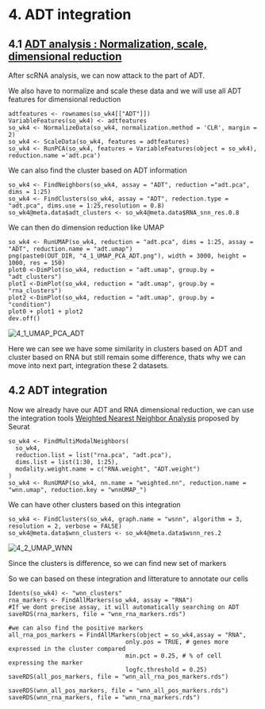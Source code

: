 # 4. ADT integration
## 4.1 [ADT analysis : Normalization, scale, dimensional reduction](https://satijalab.org/seurat/articles/multimodal_vignette.html#identify-cell-surface-markers-for-scrna-seq-clusters-1)
After scRNA analysis, we can now attack to the part of ADT. 

We also have to normalize and scale these data and we will use all ADT features for dimensional reduction 

```
adtfeatures <- rownames(so_wk4[["ADT"]])
VariableFeatures(so_wk4) <- adtfeatures
so_wk4 <- NormalizeData(so_wk4, normalization.method = 'CLR', margin = 2) 
so_wk4 <- ScaleData(so_wk4, features = adtfeatures)
so_wk4 <- RunPCA(so_wk4, features = VariableFeatures(object = so_wk4), reduction.name ='adt.pca')
```
We can also find the cluster based on ADT information 
```
so_wk4 <- FindNeighbors(so_wk4, assay = "ADT", reduction ="adt.pca", dims = 1:25)
so_wk4 <- FindClusters(so_wk4, assay = "ADT", redection.type = "adt.pca", dims.use = 1:25,resolution = 0.8)
so_wk4@meta.data$adt_clusters <- so_wk4@meta.data$RNA_snn_res.0.8
```
We can then do dimension reduction like UMAP 

```
so_wk4 <- RunUMAP(so_wk4, reduction = "adt.pca", dims = 1:25, assay = "ADT", reduction.name = "adt.umap")
png(paste0(OUT_DIR, "4_1_UMAP_PCA_ADT.png"), width = 3000, height = 1000, res = 150)
plot0 <-DimPlot(so_wk4, reduction = "adt.umap", group.by = "adt_clusters")
plot1 <-DimPlot(so_wk4, reduction = "adt.umap", group.by = "rna_clusters")
plot2 <-DimPlot(so_wk4, reduction = "adt.umap", group.by = "condition")
plot0 + plot1 + plot2
dev.off()
```
![4_1_UMAP_PCA_ADT](https://github.com/user-attachments/assets/a2c0f44c-9d35-472b-81b4-c0426033e3d7)

Here we can see we have some similarity in clusters based on ADT and cluster based on RNA but still remain some difference, thats why we can move into next part, integration these 2 datasets.

## 4.2 ADT integration
Now we already have our ADT and RNA dimensional reduction, we can use the integration tools [Weighted Nearest Neighbor Analysis](https://satijalab.org/seurat/articles/weighted_nearest_neighbor_analysis) proposed by Seurat 

```
so_wk4 <- FindMultiModalNeighbors(
  so_wk4, 
  reduction.list = list("rna.pca", "adt.pca"), 
  dims.list = list(1:30, 1:25), 
  modality.weight.name = c("RNA.weight", "ADT.weight")
)
so_wk4 <- RunUMAP(so_wk4, nn.name = "weighted.nn", reduction.name = "wnn.umap", reduction.key = "wnnUMAP_")
```
We can have other clusters based on this integration 
```
so_wk4 <- FindClusters(so_wk4, graph.name = "wsnn", algorithm = 3, resolution = 2, verbose = FALSE)
so_wk4@meta.data$wnn_clusters <- so_wk4@meta.data$wsnn_res.2
```
![4_2_UMAP_WNN](https://github.com/user-attachments/assets/595819e4-6765-4199-a788-48a31827efba)

Since the clusters is difference, so we can find new set of markers

So we can based on these integration and litterature to annotate our cells
```
Idents(so_wk4) <- "wnn_clusters"
rna_markers <- FindAllMarkers(so_wk4, assay = "RNA")
#If we dont precise assay, it will automatically searching on ADT
saveRDS(rna_markers, file = "wnn_rna_markers.rds")

#we can also find the positive markers 
all_rna_pos_markers = FindAllMarkers(object = so_wk4,assay = "RNA",
                                 only.pos = TRUE, # genes more expressed in the cluster compared
                                 min.pct = 0.25, # % of cell expressing the marker
                                 logfc.threshold = 0.25)
saveRDS(all_pos_markers, file = "wnn_all_rna_pos_markers.rds")

saveRDS(wnn_all_pos_markers, file = "wnn_all_pos_markers.rds")
saveRDS(wnn_rna_markers, file = "wnn_rna_markers.rds")


